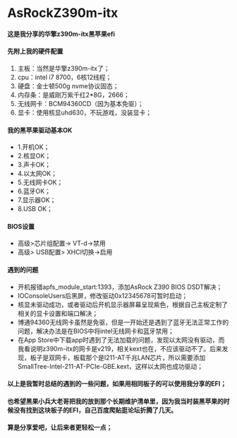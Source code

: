 # AsRockZ390m-itx

#### 这是我分享的华擎z390m-itx黑苹果efi

#### 先附上我的硬件配置
1. 主板：当然是华擎z390m-itx了；
2. cpu：intel i7 8700，6核12线程；
3. 硬盘：金士顿500g nvme协议固态；
4. 内存条：是威刚万紫千红2*8G，2666；
5. 无线网卡：BCM94360CD（因为基本免驱）；
6. 显卡：使用核显uhd630，不玩游戏，没装显卡；

#### 我的黑苹果驱动基本OK
* 1.开机OK；
* 2.核显OK；
* 3.声卡OK；
* 4.以太网OK；
* 5.无线网卡OK；
* 6.蓝牙OK；
* 7.显示器OK；
* 8.USB OK；

#### BIOS设置
* 高级>芯片组配置-> VT-d->禁用
* 高级> USB配置> XHCI切换->启用

#### 遇到的问题
* 开机报错apfs_module_start:1393，添加AsRock Z390 BIOS DSDT解决；
* IOConsoleUsers后黑屏，修改驱动0x12345678可暂时启动；
* 核显未驱动成功，或者驱动后开机显示器屏幕呈现紫色，根据自己主板定制了相关的显卡设置和端口解决；
* 博通94360无线网卡虽然是免驱，但是一开始还是遇到了蓝牙无法正常工作的问题，解决办法是在BIOS中将intel无线网卡和蓝牙禁用；
* 在App Store中下载app时遇到了无法加载的问题，发现以太网没有驱动，而我看说明z390m-itx的网卡是v219，相关kext也在，不应该驱动不了。后来发现，板子是双网卡，板载那个是I211-AT千兆LAN芯片，所以需要添加SmallTree-Intel-211-AT-PCIe-GBE.kext，这样以太网也成功驱动；

#### 以上是我暂时总结的遇到的一些问题，如果用相同板子的可以使用我分享的EFI；
#### 也希望黑果小兵大老哥把我的放到那个长期维护清单里，因为我当时装黑苹果的时候没有找到这块板子的EFI，自己百度爬贴逛论坛折腾了几天。
#### 算是分享爱吧，让后来者更轻松一点；

